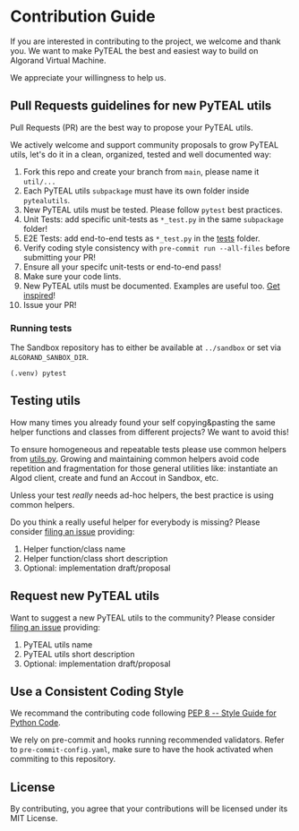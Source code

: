 # Contribution Guide

If you are interested in contributing to the project, we welcome and thank you.
We want to make PyTEAL the best and easiest way to build on Algorand Virtual Machine.

We appreciate your willingness to help us.

## Pull Requests guidelines for new PyTEAL utils

Pull Requests (PR) are the best way to propose your PyTEAL utils.

We actively welcome and support community proposals to grow PyTEAL utils,
let's do it in a clean, organized, tested and well documented way:

1. Fork this repo and create your branch from `main`, please name it `util/...`
2. Each PyTEAL utils `subpackage` must have its own folder inside `pytealutils`.
3. New PyTEAL utils must be tested. Please follow `pytest` best practices.
4. Unit Tests: add specific unit-tests as `*_test.py` in the same `subpackage` folder!
5. E2E Tests: add end-to-end tests as `*_test.py` in the [tests](https://github.com/algorand/pyteal-utils/tree/main/tests) folder.
6. Verify coding style consistency with `pre-commit run --all-files` before submitting your PR!
7. Ensure all your specifc unit-tests or end-to-end pass!
8. Make sure your code lints.
9. New PyTEAL utils must be documented. Examples are useful too. [Get inspired](https://github.com/algorand/pyteal/blob/master/pyteal/ast/cond.py#L18)!
10. Issue your PR!

### Running tests

The Sandbox repository has to either be available at `../sandbox` or set via `ALGORAND_SANBOX_DIR`.

```shell
(.venv) pytest
```

## Testing utils

How many times you already found your self copying&pasting the same helper
functions and classes from different projects? We want to avoid this!

To ensure homogeneous and repeatable tests please use common helpers from
[utils.py](https://github.com/algorand/pyteal-utils/blob/main/tests/utils.py).
Growing and maintaining common helpers avoid code repetition and fragmentation
for those general utilities like: instantiate an Algod client, create and fund
an Accout in Sandbox, etc.

Unless your test *really* needs ad-hoc helpers, the best practice is using
common helpers.

Do you think a really useful helper for everybody is missing? Please consider [filing an issue](https://help.github.com/en/articles/creating-an-issue) providing:

1. Helper function/class name
2. Helper function/class short description
3. Optional: implementation draft/proposal

## Request new PyTEAL utils

Want to suggest a new PyTEAL utils to the community? Please consider [filing an issue](https://help.github.com/en/articles/creating-an-issue) providing:

1. PyTEAL utils name
2. PyTEAL utils short description
3. Optional: implementation draft/proposal

## Use a Consistent Coding Style

We recommand the contributing code following [PEP 8 -- Style Guide for Python Code](https://www.python.org/dev/peps/pep-0008/).

We rely on pre-commit and hooks running recommended validators. Refer to `pre-commit-config.yaml`, make sure to have the hook activated when commiting to this repository.


## License

By contributing, you agree that your contributions will be licensed under its MIT License.
